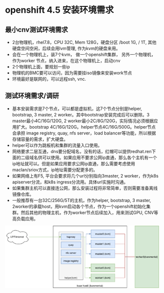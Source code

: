 # openshift 4.5 安装环境需求

## 最小cnv测试环境需求
- 2台物理机，rhel7.8，CPU 32C, Mem 128G，硬盘分区 /boot 1G, / 1T, 其他硬盘空间空闲，后续会用lvm管理, 作为kvm的硬盘来用。
- 会在一个物理机上，装7个kvm， 做一个openshift集群， 另外一个物理机，作为worker 节点，纳入进来，在这个物理机上，启动cnv
- 2个物理机上面，要规划一些ip
- 物理机的BMC要可以访问，因为需要挂iso镜像来安装work节点
- 环境最好是联网的，可以远程ssh, vnc.

## 测试环境需求/调研
- 基本安装需求是7个节点，可以都是虚拟机，这7个节点分别是helper, bootstrap, 3 master, 2 worker。其中bootstrap安装完成后可以删除。3 master最小4C/16G/120G, 2 worker最小2C/8G/120G，实际情况必须根据应用扩大。bootstrap 4C/16G/120G。helper节点4C/16G/500G。helper节点会承担 image registry, quay, nfs server，load balancer等功能，所以根据存储容量的需求，扩大硬盘。
- helper可以作为跳板机和集群的流量入口使用。
- 网络要求二层互通，dns要分配域名，没有的话，红帽可以提供redhat.ren下面的二级域名供可以使用。如果应用不要求公网ip直通，那么各个主机有一个ip地址就可以。但是如果应用要求公网ip直通，那么需要考虑使用maclan/sriov方式，ip地址需要分配更多的。
- 如果网络上有F5, 平台会要求将几个url分别指向3master, 2 worker，作为k8s apiserver分流，和k8s ingress分流用。具体url实施时沟通。
- 如果集群主机可以直接连公网，那么安装过程将非常简单，否则需要准备离线镜像仓库。
- 一般推荐有一台32C/256G/5T的主机，作为helper, bootstrap, 3 master, 2worker的承载host，用kvm启动各个节点，作为一个openshift初始化集群。然后其他的物理主机，作为worker节点后续加入，用来测试GPU, CNV等高负载应用。

![架构图](4.5.install.dia.drawio.png)